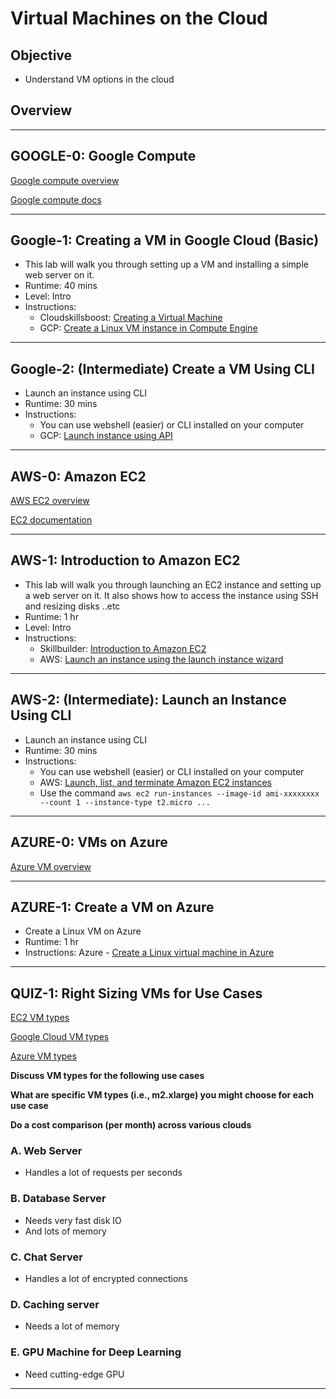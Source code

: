 # Virtual Machines on the Cloud

## Objective

* Understand VM options in the cloud

## Overview

---

## GOOGLE-0: Google Compute

[Google compute overview](https://cloud.google.com/compute/)

[Google compute docs](https://cloud.google.com/compute/docs/instances)

---

## Google-1: Creating a VM in Google Cloud (Basic)

* This lab will walk you through setting up a VM and installing a simple web server on it.
* Runtime: 40 mins
* Level: Intro
* Instructions:
    - Cloudskillsboost: [Creating a Virtual Machine](https://www.cloudskillsboost.google/focuses/3563?catalog_rank=%7B%22rank%22%3A6%2C%22num_filters%22%3A0%2C%22has_search%22%3Atrue%7D&parent=catalog&search_id=22871506)
    - GCP: [Create a Linux VM instance in Compute Engine](https://cloud.google.com/compute/docs/create-linux-vm-instance)

---

## Google-2: (Intermediate) Create a VM Using CLI

* Launch an instance using CLI
* Runtime: 30 mins
* Instructions:
    - You can use webshell (easier) or CLI installed on your computer
    - GCP: [Launch instance using API](https://cloud.google.com/compute/docs/instances/create-start-instance#gcloud)

---

## AWS-0: Amazon EC2

[AWS EC2 overview](https://aws.amazon.com/ec2/)

[EC2 documentation](https://docs.aws.amazon.com/ec2/index.html?nc2=h_ql_doc_ec2)

---

## AWS-1: Introduction to Amazon EC2

* This lab will walk you through launching an EC2 instance and setting up a web server on it.  It also shows how to access the instance using SSH and resizing disks ..etc
* Runtime: 1 hr
* Level: Intro
* Instructions: 
    - Skillbuilder: [Introduction to Amazon EC2](https://explore.skillbuilder.aws/learn/course/internal/view/elearning/1095/introduction-to-amazon-ec2)
    - AWS: [Launch an instance using the launch instance wizard](https://docs.aws.amazon.com/AWSEC2/latest/UserGuide/ec2-launch-instance-wizard.htmll)

---

## AWS-2: (Intermediate): Launch an Instance Using CLI

* Launch an instance using CLI
* Runtime: 30 mins
* Instructions:
    - You can use webshell (easier) or CLI installed on your computer
    - AWS: [Launch, list, and terminate Amazon EC2 instances](https://docs.aws.amazon.com/cli/latest/userguide/cli-services-ec2-instances.html)
    - Use the command `aws ec2 run-instances --image-id ami-xxxxxxxx --count 1 --instance-type t2.micro ...`


---

## AZURE-0: VMs on Azure

[Azure VM overview](https://learn.microsoft.com/en-us/azure/virtual-machines/)

---

## AZURE-1: Create a VM on Azure

* Create a Linux VM on Azure
* Runtime: 1 hr
* Instructions: Azure - [Create a Linux virtual machine in Azure](https://learn.microsoft.com/en-us/training/modules/create-linux-virtual-machine-in-azure/)

---

## QUIZ-1: Right Sizing VMs for Use Cases

[EC2 VM types](https://aws.amazon.com/ec2/instance-types/)

[Google Cloud VM types](https://cloud.google.com/compute/docs/machine-resource)

[Azure VM types](https://azure.microsoft.com/en-us/pricing/details/virtual-machines/series/)

**Discuss VM types for the following use cases**

**What are specific VM types (i.e., m2.xlarge) you might choose for each use case**

**Do a cost comparison (per month) across various clouds**

### A. Web Server

* Handles a lot of requests per seconds

### B. Database Server

* Needs very fast disk IO
* And lots of memory

### C. Chat Server

* Handles a lot of encrypted connections

### D. Caching server

* Needs a lot of memory

### E. GPU Machine for Deep Learning

* Need cutting-edge GPU

---